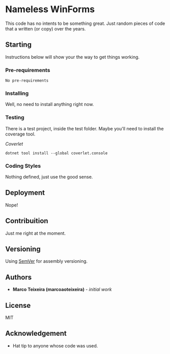 ﻿# Nameless WinForms

This code has no intents to be something great. Just random pieces of code that a written (or copy) over the years.

## Starting

Instructions below will show your the way to get things working.

### Pre-requirements

```
No pre-requirements
```

### Installing

Well, no need to install anything right now.

### Testing

There is a test project, inside the test folder.
Maybe you'll need to install the coverage tool.

*Coverlet*
```
dotnet tool install --global coverlet.console
```

### Coding Styles

Nothing defined, just use the good sense.

## Deployment

Nope!

## Contribuition

Just me right at the moment.

## Versioning

Using [SemVer](http://semver.org/) for assembly versioning.

## Authors

* **Marco Teixeira (marcoaoteixeira)** - *initial work*

## License

MIT

## Acknowledgement

* Hat tip to anyone whose code was used.